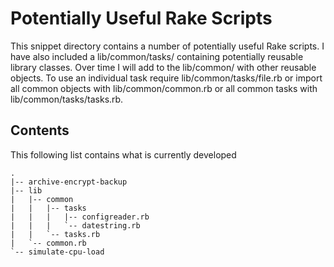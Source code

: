 # Potentially Useful Rake Scripts
This snippet directory contains a number of potentially useful Rake scripts. I have also included a lib/common/tasks/
containing potentially reusable library classes. Over time I will add to the lib/common/ with other reusable objects.
To use an individual task require lib/common/tasks/file.rb or import all common objects with lib/common/common.rb or
all common tasks with lib/common/tasks/tasks.rb.

## Contents
This following list contains what is currently developed

    .
    |-- archive-encrypt-backup
    |-- lib
    |   |-- common
    |   |   |-- tasks
    |   |   |   |-- configreader.rb
    |   |   |   `-- datestring.rb
    |   |   `-- tasks.rb
    |   `-- common.rb
    `-- simulate-cpu-load
